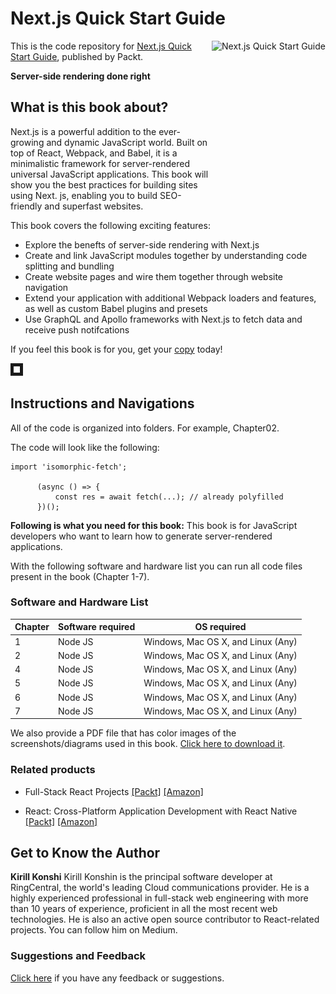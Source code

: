 # Next.js Quick Start Guide

<a href="https://www.packtpub.com/web-development/nextjs-quick-start-guide?utm_source=github&utm_medium=repository&utm_campaign=9781788993661"><img src="https://d255esdrn735hr.cloudfront.net/sites/default/files/imagecache/ppv4_main_book_cover/cover_9.png" alt="Next.js Quick Start Guide" height="256px" align="right"></a>

This is the code repository for [Next.js Quick Start Guide](https://www.packtpub.com/web-development/nextjs-quick-start-guide?utm_source=github&utm_medium=repository&utm_campaign=9781788993661), published by Packt.

**Server-side rendering done right**

## What is this book about?
Next.js is a powerful addition to the ever-growing and dynamic JavaScript world. Built on top of React, Webpack, and Babel, it is a minimalistic framework for server-rendered universal JavaScript applications. This book will show you the best practices for building sites using Next. js, enabling you to build SEO-friendly and superfast websites.

This book covers the following exciting features: 
* Explore the benefts of server-side rendering with Next.js
* Create and link JavaScript modules together by understanding code splitting and bundling
* Create website pages and wire them together through website navigation
*	Extend your application with additional Webpack loaders and features, as well as custom Babel plugins and presets
*	Use GraphQL and Apollo frameworks with Next.js to fetch data and receive push notifcations

If you feel this book is for you, get your [copy](https://www.amazon.com/dp/1788993667) today!

<a href="https://www.packtpub.com/?utm_source=github&utm_medium=banner&utm_campaign=GitHubBanner"><img src="https://raw.githubusercontent.com/PacktPublishing/GitHub/master/GitHub.png" 
alt="https://www.packtpub.com/" border="5" /></a>


## Instructions and Navigations
All of the code is organized into folders. For example, Chapter02.

The code will look like the following:
```
import 'isomorphic-fetch';

      (async () => {
          const res = await fetch(...); // already polyfilled
      })();
```

**Following is what you need for this book:**
This book is for JavaScript developers who want to learn how to generate server-rendered applications.

With the following software and hardware list you can run all code files present in the book (Chapter 1-7).

### Software and Hardware List

| Chapter  | Software required                   | OS required                        |
| -------- | ------------------------------------| -----------------------------------|
| 1        | Node JS                             | Windows, Mac OS X, and Linux (Any) |
| 2        | Node JS                             | Windows, Mac OS X, and Linux (Any) |
| 4        | Node JS                             | Windows, Mac OS X, and Linux (Any) |
| 5        | Node JS                             | Windows, Mac OS X, and Linux (Any) |
| 6        | Node JS                             | Windows, Mac OS X, and Linux (Any) |
| 7        | Node JS                             | Windows, Mac OS X, and Linux (Any) |


We also provide a PDF file that has color images of the screenshots/diagrams used in this book. [Click here to download it](http://www.packtpub.com/sites/default/files/downloads/NextDotjsQuickStartGuide_ColorImages.pdf).


### Related products <Other books you may enjoy>
* Full-Stack React Projects [[Packt]](https://www.packtpub.com/web-development/full-stack-react-projects?utm_source=github&utm_medium=repository&utm_campaign=9781788835534) [[Amazon]](https://www.amazon.com/dp/1788835530)

* React: Cross-Platform Application Development with React Native [[Packt]](https://www.packtpub.com/web-development/react-cross-platform-application-development-react-native?utm_source=github&utm_medium=repository&utm_campaign=9781789136081) [[Amazon]](https://www.amazon.com/dp/1789136083)

## Get to Know the Author
**Kirill Konshi**
Kirill Konshin is the principal software developer at RingCentral, the world's leading Cloud communications provider. He is a highly experienced professional in full-stack web engineering with more than 10 years of experience, proficient in all the most recent web technologies. He is also an active open source contributor to React-related projects. You can follow him on Medium.


### Suggestions and Feedback
[Click here](https://docs.google.com/forms/d/e/1FAIpQLSdy7dATC6QmEL81FIUuymZ0Wy9vH1jHkvpY57OiMeKGqib_Ow/viewform) if you have any feedback or suggestions.
